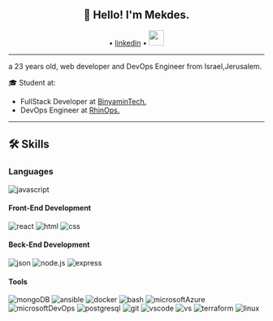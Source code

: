 <h2 align="center">👋 Hello! I'm Mekdes.</h2>
<p align="center">
 • <a href="https://www.linkedin.com/in/makdes-gid-2b0342226">linkedin</a> •
<img src="https://media.giphy.com/media/WUlplcMpOCEmTGBtBW/giphy.gif" width="30"> 
</p>


-------

 a 23 years old, web developer and DevOps Engineer from Israel,Jerusalem.

🎓 Student at:

- FullStack Developer at <a href="https://binyamintech.co.il/">BinyaminTech.</a>
- DevOps Engineer at <a href="https://rhinops.io/">RhinOps.</a>


-------

<h2>🛠️ Skills</h2>

### Languages

![javascript](https://img.shields.io/badge/JavaScript-323330?style=for-the-badge&logo=javascript&logoColor=F7DF1E)

#### Front-End Development

![react](https://img.shields.io/badge/React-20232A?style=for-the-badge&logo=react&logoColor=61DAFB)
![html](https://img.shields.io/badge/HTML5-E34F26?style=for-the-badge&logo=html5&logoColor=white)
![css](https://img.shields.io/badge/CSS3-1572B6?style=for-the-badge&logo=css3&logoColor=white)

#### Beck-End Development

![json](https://img.shields.io/badge/json-5E5C5C?style=for-the-badge&logo=json&logoColor=white)
![node.js](https://img.shields.io/badge/node.js-339933?style=for-the-badge&logo=Node.js&logoColor=white)
![express](https://img.shields.io/badge/express-000000?style=for-the-badge&logo=Express.js&logoColor=white)

#### Tools

![mongoDB](https://img.shields.io/badge/MongoDB-4EA94B?style=for-the-badge&logo=mongodb&logoColor=white)
![ansible](https://img.shields.io/badge/Ansible-000000?style=for-the-badge&logo=ansible&logoColor=white)
![docker](https://img.shields.io/badge/Docker-2CA5E0?style=for-the-badge&logo=docker&logoColor=white)
![bash](https://img.shields.io/badge/Shell_Script-121011?style=for-the-badge&logo=gnu-bash&logoColor=white)
![microsoftAzure](https://img.shields.io/badge/microsoft%20azure-0089D6?style=for-the-badge&logo=microsoft-azure&logoColor=white)
![microsoftDevOps](https://img.shields.io/badge/Azure_DevOps-0078D7?style=for-the-badge&logo=azure-devops&logoColor=white)
![postgresql](https://img.shields.io/badge/PostgreSQL-316192?style=for-the-badge&logo=postgresql&logoColor=white)
![git](https://img.shields.io/badge/GIT-E44C30?style=for-the-badge&logo=git&logoColor=white)
![vscode](https://img.shields.io/badge/VS_Code-0078D4?style=for-the-badge&logo=visual%20studio%20code&logoColor=white)
![vs](https://img.shields.io/badge/Visual_Studio-5C2D91?style=for-the-badge&logo=visual%20studio&logoColor=white)
![terraform](https://img.shields.io/badge/Terraform-7B42BC?style=for-the-badge&logo=Terraform&logoColor=white)
![linux](https://img.shields.io/badge/LINUX-FCC624?style=for-the-badge&logo=Linux&logoColor=white)
